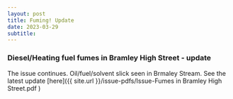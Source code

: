 ```yaml
---
layout: post
title: Fuming! Update
date: 2023-03-29
subtitle: 
---
```


### Diesel/Heating fuel fumes in Bramley High Street - update

The issue continues.  Oil/fuel/solvent slick seen in Brmaley Stream. See the latest update [here]({{ site.url }}/issue-pdfs/Issue-Fumes in Bramley High Street.pdf )

